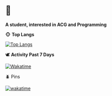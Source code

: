 # 🥰

**A student, interested in ACG and Programming**

🐵 **Top Langs**

[![Top Langs](https://github-readme-stats.vercel.app/api/top-langs/?username=Nzzz964&layout=compact&exclude_repo=nzzz964.github.io)](https://github.com/Nzzz964)

🕊️ **Activity Past 7 Days**

[![Wakatime](https://github-readme-stats.vercel.app/api/wakatime?username=@Nzzz964&layout=compact)](https://wakatime.com/@Nzzz964)

🪲 Pins

[![wakatime](https://wakatime.com/badge/user/86340e3e-f960-4636-8ec6-2e9ab79580b4.svg)](https://wakatime.com/@86340e3e-f960-4636-8ec6-2e9ab79580b4)